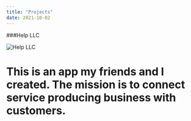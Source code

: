 ```yaml
---
title: "Projects"
date: 2021-10-02
---
```


###Help LLC

![Help LLC](https://user-images.githubusercontent.com/47620535/135741110-f3a01bf7-6884-4f48-806b-5188b04410db.png)

# This is an app my friends and I created. The mission is to connect service producing business with customers. 
